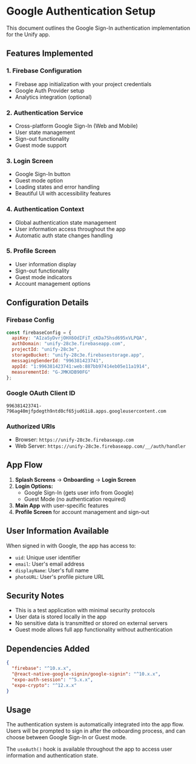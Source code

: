 # Google Authentication Setup

This document outlines the Google Sign-In authentication implementation for the Unify app.

## Features Implemented

### 1. Firebase Configuration
- Firebase app initialization with your project credentials
- Google Auth Provider setup
- Analytics integration (optional)

### 2. Authentication Service
- Cross-platform Google Sign-In (Web and Mobile)
- User state management
- Sign-out functionality
- Guest mode support

### 3. Login Screen
- Google Sign-In button
- Guest mode option
- Loading states and error handling
- Beautiful UI with accessibility features

### 4. Authentication Context
- Global authentication state management
- User information access throughout the app
- Automatic auth state changes handling

### 5. Profile Screen
- User information display
- Sign-out functionality
- Guest mode indicators
- Account management options

## Configuration Details

### Firebase Config
```javascript
const firebaseConfig = {
  apiKey: "AIzaSyDvrjOHX6OdIFiT_cKDa7Shsd695xVLPQA",
  authDomain: "unify-28c3e.firebaseapp.com",
  projectId: "unify-28c3e",
  storageBucket: "unify-28c3e.firebasestorage.app",
  messagingSenderId: "996381423741",
  appId: "1:996381423741:web:887bb97414eb05e11a1914",
  measurementId: "G-JMKXDB90FG"
};
```

### Google OAuth Client ID
```
996381423741-796ag40mjfpdegth9ntd0cf65jud61i8.apps.googleusercontent.com
```

### Authorized URIs
- Browser: `https://unify-28c3e.firebaseapp.com`
- Web Server: `https://unify-28c3e.firebaseapp.com/__/auth/handler`

## App Flow

1. **Splash Screens** → **Onboarding** → **Login Screen**
2. **Login Options:**
   - Google Sign-In (gets user info from Google)
   - Guest Mode (no authentication required)
3. **Main App** with user-specific features
4. **Profile Screen** for account management and sign-out

## User Information Available

When signed in with Google, the app has access to:
- `uid`: Unique user identifier
- `email`: User's email address
- `displayName`: User's full name
- `photoURL`: User's profile picture URL

## Security Notes

- This is a test application with minimal security protocols
- User data is stored locally in the app
- No sensitive data is transmitted or stored on external servers
- Guest mode allows full app functionality without authentication

## Dependencies Added

```json
{
  "firebase": "^10.x.x",
  "@react-native-google-signin/google-signin": "^10.x.x",
  "expo-auth-session": "^5.x.x",
  "expo-crypto": "^12.x.x"
}
```

## Usage

The authentication system is automatically integrated into the app flow. Users will be prompted to sign in after the onboarding process, and can choose between Google Sign-In or Guest mode.

The `useAuth()` hook is available throughout the app to access user information and authentication state.
